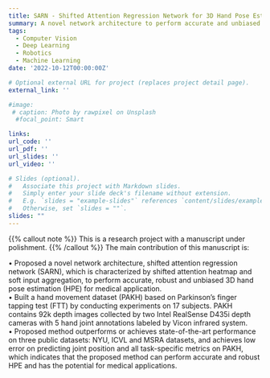 ```yaml
---
title: SARN - Shifted Attention Regression Network for 3D Hand Pose Estimation in Medical Application
summary: A novel network architecture to perform accurate and unbiased 3D hand pose estimation.
tags:
  - Computer Vision
  - Deep Learning
  - Robotics
  - Machine Learning
date: '2022-10-12T00:00:00Z'

# Optional external URL for project (replaces project detail page).
external_link: ''

#image:
 # caption: Photo by rawpixel on Unsplash
  #focal_point: Smart

links:
url_code: ''
url_pdf: ''
url_slides: ''
url_video: ''

# Slides (optional).
#   Associate this project with Markdown slides.
#   Simply enter your slide deck's filename without extension.
#   E.g. `slides = "example-slides"` references `content/slides/example-slides.md`.
#   Otherwise, set `slides = ""`.
slides: ""
---
```


{{% callout note %}}
This is a research project with a manuscript under polishment.
{{% /callout %}}
The main contribution of this manuscript is:

• Proposed a novel network architecture, shifted attention regression network (SARN), which is characterized by shifted attention heatmap and soft input aggregation, to perform accurate, robust and unbiased 3D hand pose estimation (HPE) for medical application. \
• Built a hand movement dataset (PAKH) based on Parkinson’s finger tapping test (FTT) by conducting experiments on 17 subjects. PAKH contains 92k depth images collected by two Intel RealSense D435i depth cameras with 5 hand joint annotations labeled by Vicon infrared system. \
• Proposed method outperforms or achieves state-of-the-art performance on three public datasets: NYU, ICVL and MSRA datasets, and achieves low error on predicting joint position and all task-specific metrics on PAKH, which indicates that the proposed method can perform accurate and robust HPE and has the potential for medical applications.

